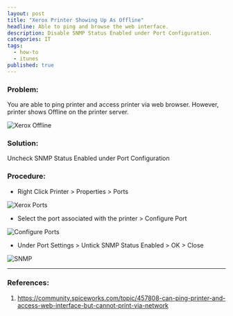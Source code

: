 ```yaml
---
layout: post
title: "Xerox Printer Showing Up As Offline"
headline: Able to ping and browse the web interface.
description: Disable SNMP Status Enabled under Port Configuration.
categories: IT
tags: 
  - how-to
  - itunes
published: true
---
```


### Problem: 

You are able to ping printer and access printer via web browser. However, printer shows Offline on the printer server.

![Xerox Offline](https://dl.dropboxusercontent.com/u/33327425/images/it/xerox_offline.png)

### Solution: 
Uncheck SNMP Status Enabled under Port Configuration

### Procedure:

- Right Click Printer > Properties > Ports

![Xerox Ports](https://dl.dropboxusercontent.com/u/33327425/images/it/xerox_offline_1.png)

- Select the port associated with the printer  > Configure Port

![Configure Ports](https://dl.dropboxusercontent.com/u/33327425/images/it/xerox_offline_2.png)

- Under Port Settings > Untick SNMP Status Enabled > OK > Close

![SNMP](https://dl.dropboxusercontent.com/u/33327425/images/it/xerox_offline_3.png)


----------

### References:

1. https://community.spiceworks.com/topic/457808-can-ping-printer-and-access-web-interface-but-cannot-print-via-network

